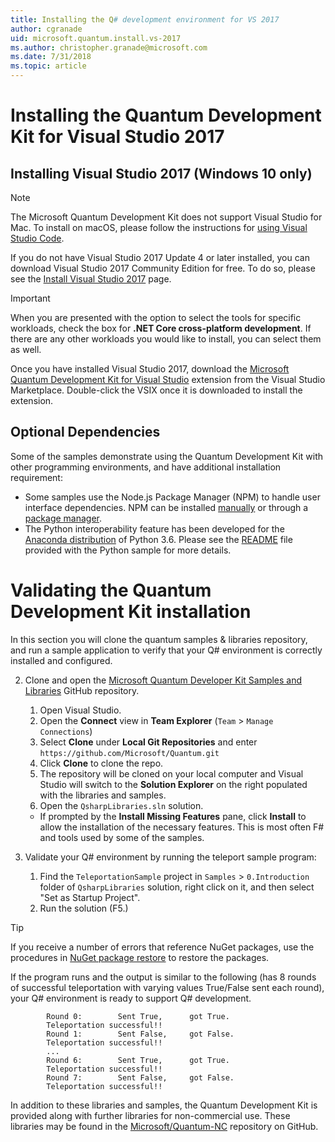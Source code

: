 ```yaml
---
title: Installing the Q# development environment for VS 2017
author: cgranade
uid: microsoft.quantum.install.vs-2017
ms.author: christopher.granade@microsoft.com
ms.date: 7/31/2018
ms.topic: article
---
```


# Installing the Quantum Development Kit for Visual Studio 2017 #

## Installing Visual Studio 2017 (Windows 10 only)

> [!NOTE]
> The Microsoft Quantum Development Kit does not support Visual Studio for Mac.
> To install on macOS, please follow the instructions for [using Visual Studio Code](xref:microsoft.quantum.install.vs-code).

If you do not have Visual Studio 2017 Update 4 or later installed, you can download Visual Studio 2017 Community Edition for free.
To do so, please see the [Install Visual Studio 2017](https://docs.microsoft.com/en-us/visualstudio/install/install-visual-studio) page.

> [!IMPORTANT]
> When you are presented with the option to select the tools for specific workloads, check the box for **.NET Core cross-platform development**.
> If there are any other workloads you would like to install, you can select them as well.

Once you have installed Visual Studio 2017, download the [Microsoft Quantum Development Kit for Visual Studio](https://marketplace.visualstudio.com/items?itemName=quantum.DevKit) extension from the Visual Studio Marketplace.
Double-click the VSIX once it is downloaded to install the extension.

## Optional Dependencies ##

Some of the samples demonstrate using the Quantum Development Kit with other programming environments, and have additional installation requirement:

- Some samples use the Node.js Package Manager (NPM) to handle user interface dependencies.
  NPM can be installed [manually](https://nodejs.org/en/download/current/) or through a [package manager](https://nodejs.org/en/download/package-manager/).
- The Python interoperability feature has been developed for the [Anaconda distribution](https://www.anaconda.com/download/) of Python 3.6.
  Please see the [README](https://github.com/Microsoft/Quantum/tree/master/Samples/PythonInterop/README.md) file provided with the Python sample for more details.

# Validating the Quantum Development Kit installation

In this section you will clone the quantum samples & libraries repository, and run a sample application to verify that your Q# environment is correctly installed and configured.

2. Clone and open the [Microsoft Quantum Developer Kit Samples and Libraries](https://github.com/microsoft/quantum) GitHub repository.
    1. Open Visual Studio.
    2. Open the **Connect** view in **Team Explorer** (`Team` > `Manage Connections`)
    3. Select **Clone** under **Local Git Repositories** and enter `https://github.com/Microsoft/Quantum.git`
    4. Click **Clone** to clone the repo.
    5. The repository will be cloned on your local computer and Visual Studio will switch to the **Solution Explorer** on the right populated with the libraries and samples.
    6. Open the `QsharpLibraries.sln` solution.
      - If prompted by the **Install Missing Features** pane, click **Install** to allow the installation of the necessary features. This is most often F# and tools used by some of the samples.

3. Validate your Q# environment by running the teleport sample program:
   1. Find the `TeleportationSample` project in `Samples` > `0.Introduction` folder of `QsharpLibraries` solution, right click on it, and then select "Set as Startup Project".
   2. Run the solution (F5.)

> [!Tip]
> If you receive a number of errors that reference NuGet packages, use the procedures in [NuGet package restore](https://docs.microsoft.com/en-us/nuget/consume-packages/package-restore) to restore the packages.

If the program runs and the output is similar to the following (has 8 rounds of successful teleportation with varying values True/False sent each round), your Q# environment is ready to support Q# development.

  ```
          Round 0:        Sent True,      got True.
          Teleportation successful!!
          Round 1:        Sent False,     got False.
          Teleportation successful!!
          ...
          Round 6:        Sent True,      got True.
          Teleportation successful!!
          Round 7:        Sent False,     got False.
          Teleportation successful!!
  ```

In addition to these libraries and samples, the Quantum Development Kit is provided along with further libraries for non-commercial use.
These libraries may be found in the [Microsoft/Quantum-NC](https://github.com/microsoft/quantum-nc) repository on GitHub.
